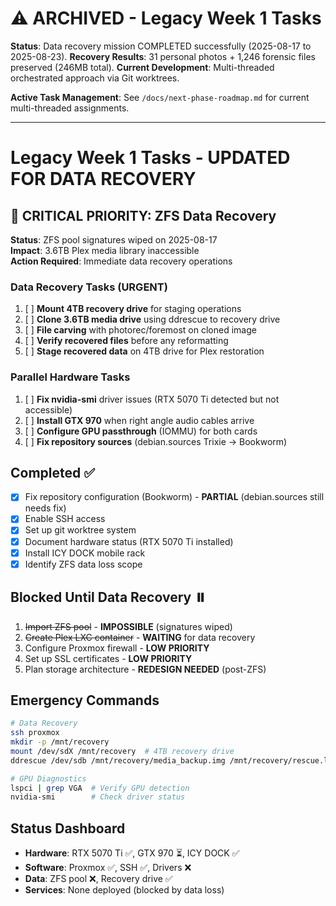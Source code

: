 # ⚠️ **ARCHIVED** - Legacy Week 1 Tasks

**Status**: Data recovery mission COMPLETED successfully (2025-08-17 to 2025-08-23).
**Recovery Results**: 31 personal photos + 1,246 forensic files preserved (246MB total).
**Current Development**: Multi-threaded orchestrated approach via Git worktrees.

**Active Task Management**: See `/docs/next-phase-roadmap.md` for current multi-threaded assignments.

---

# Legacy Week 1 Tasks - UPDATED FOR DATA RECOVERY

## 🚨 CRITICAL PRIORITY: ZFS Data Recovery
**Status**: ZFS pool signatures wiped on 2025-08-17  
**Impact**: 3.6TB Plex media library inaccessible  
**Action Required**: Immediate data recovery operations  

### Data Recovery Tasks (URGENT)
1. [ ] **Mount 4TB recovery drive** for staging operations
2. [ ] **Clone 3.6TB media drive** using ddrescue to recovery drive
3. [ ] **File carving** with photorec/foremost on cloned image
4. [ ] **Verify recovered files** before any reformatting
5. [ ] **Stage recovered data** on 4TB drive for Plex restoration

### Parallel Hardware Tasks
1. [ ] **Fix nvidia-smi** driver issues (RTX 5070 Ti detected but not accessible)
2. [ ] **Install GTX 970** when right angle audio cables arrive
3. [ ] **Configure GPU passthrough** (IOMMU) for both cards
4. [ ] **Fix repository sources** (debian.sources Trixie → Bookworm)

## Completed ✅
- [x] Fix repository configuration (Bookworm) - **PARTIAL** (debian.sources still needs fix)
- [x] Enable SSH access
- [x] Set up git worktree system
- [x] Document hardware status (RTX 5070 Ti installed)
- [x] Install ICY DOCK mobile rack
- [x] Identify ZFS data loss scope

## Blocked Until Data Recovery ⏸️
1. ~~Import ZFS pool~~ - **IMPOSSIBLE** (signatures wiped)
2. ~~Create Plex LXC container~~ - **WAITING** for data recovery
3. Configure Proxmox firewall - **LOW PRIORITY**
4. Set up SSL certificates - **LOW PRIORITY**
5. Plan storage architecture - **REDESIGN NEEDED** (post-ZFS)

## Emergency Commands
```bash
# Data Recovery
ssh proxmox
mkdir -p /mnt/recovery
mount /dev/sdX /mnt/recovery  # 4TB recovery drive
ddrescue /dev/sdb /mnt/recovery/media_backup.img /mnt/recovery/rescue.log

# GPU Diagnostics
lspci | grep VGA  # Verify GPU detection
nvidia-smi        # Check driver status
```

## Status Dashboard
- **Hardware**: RTX 5070 Ti ✅, GTX 970 ⏳, ICY DOCK ✅
- **Software**: Proxmox ✅, SSH ✅, Drivers ❌
- **Data**: ZFS pool ❌, Recovery drive ✅
- **Services**: None deployed (blocked by data loss)
